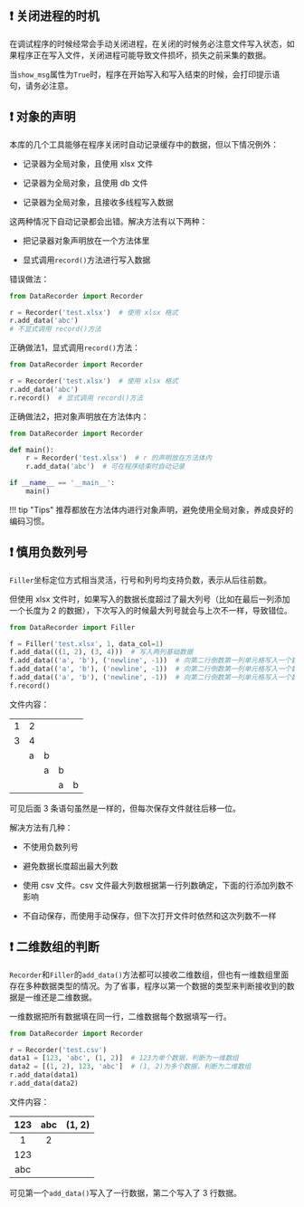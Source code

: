 ## ❗ 关闭进程的时机

在调试程序的时候经常会手动关闭进程，在关闭的时候务必注意文件写入状态，如果程序正在写入文件，关闭进程可能导致文件损坏，损失之前采集的数据。

当`show_msg`属性为`True`时，程序在开始写入和写入结束的时候，会打印提示语句，请务必注意。

## ❗ 对象的声明

本库的几个工具能够在程序关闭时自动记录缓存中的数据，但以下情况例外：

- 记录器为全局对象，且使用 xlsx 文件

- 记录器为全局对象，且使用 db 文件

- 记录器为全局对象，且接收多线程写入数据

这两种情况下自动记录都会出错。解决方法有以下两种：

- 把记录器对象声明放在一个方法体里

- 显式调用`record()`方法进行写入数据

错误做法：

```python
from DataRecorder import Recorder

r = Recorder('test.xlsx')  # 使用 xlsx 格式
r.add_data('abc')
# 不显式调用 record()方法
```

正确做法1，显式调用`record()`方法：

```python
from DataRecorder import Recorder

r = Recorder('test.xlsx')  # 使用 xlsx 格式
r.add_data('abc')
r.record()  # 显式调用 record()方法
```

正确做法2，把对象声明放在方法体内：

```python
from DataRecorder import Recorder

def main():
    r = Recorder('test.xlsx')  # r 的声明放在方法体内
    r.add_data('abc')  # 可在程序结束时自动记录

if __name__ == '__main__':
    main()
```

!!! tip "Tips"
推荐都放在方法体内进行对象声明，避免使用全局对象，养成良好的编码习惯。

## ❗ 慎用负数列号

`Filler`坐标定位方式相当灵活，行号和列号均支持负数，表示从后往前数。

但使用 xlsx 文件时，如果写入的数据长度超过了最大列号（比如在最后一列添加一个长度为 2 的数据），下次写入的时候最大列号就会与上次不一样，导致错位。

```python
from DataRecorder import Filler

f = Filler('test.xlsx', 1, data_col=1)
f.add_data(((1, 2), (3, 4)))  # 写入两列基础数据
f.add_data(('a', 'b'), ('newline', -1))  # 向第二行倒数第一列单元格写入一个数据
f.add_data(('a', 'b'), ('newline', -1))  # 向第二行倒数第一列单元格写入一个数据
f.add_data(('a', 'b'), ('newline', -1))  # 向第二行倒数第一列单元格写入一个数据
f.record()
```

文件内容：

|     |     |     |     |     |
| --- | --- | --- | --- | --- |
| 1   | 2   |     |     |     |
| 3   | 4   |     |     |     |
|     | a   | b   |     |     |
|     |     | a   | b   |     |
|     |     |     | a   | b   |

可见后面 3 条语句虽然是一样的，但每次保存文件就往后移一位。

解决方法有几种：

- 不使用负数列号

- 避免数据长度超出最大列数

- 使用 csv 文件。csv 文件最大列数根据第一行列数确定，下面的行添加列数不影响

- 不自动保存，而使用手动保存，但下次打开文件时依然和这次列数不一样

## ❗ 二维数组的判断

`Recorder`和`Filler`的`add_data()`方法都可以接收二维数组，但也有一维数组里面存在多种数据类型的情况。为了省事，程序以第一个数据的类型来判断接收到的数据是一维还是二维数据。

一维数据把所有数据填在同一行，二维数据每个数据填写一行。

```python
from DataRecorder import Recorder

r = Recorder('test.csv')
data1 = [123, 'abc', (1, 2)]  # 123为单个数据，判断为一维数组
data2 = [(1, 2), 123, 'abc']  # (1, 2)为多个数据，判断为二维数组
r.add_data(data1)
r.add_data(data2)
```

文件内容：

| 123 | abc | (1, 2) |
|:---:|:---:|:------:|
| 1   | 2   |        |
| 123 |     |        |
| abc |     |        |

可见第一个`add_data()`写入了一行数据，第二个写入了 3 行数据。
